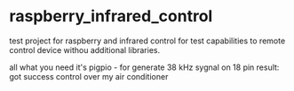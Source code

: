 # raspberry_infrared_control
test project for raspberry and infrared control
for test capabilities to remote control device withou additional libraries.

all what you need it's pigpio - for generate 38 kHz sygnal on 18 pin
result: got success control over my air conditioner
